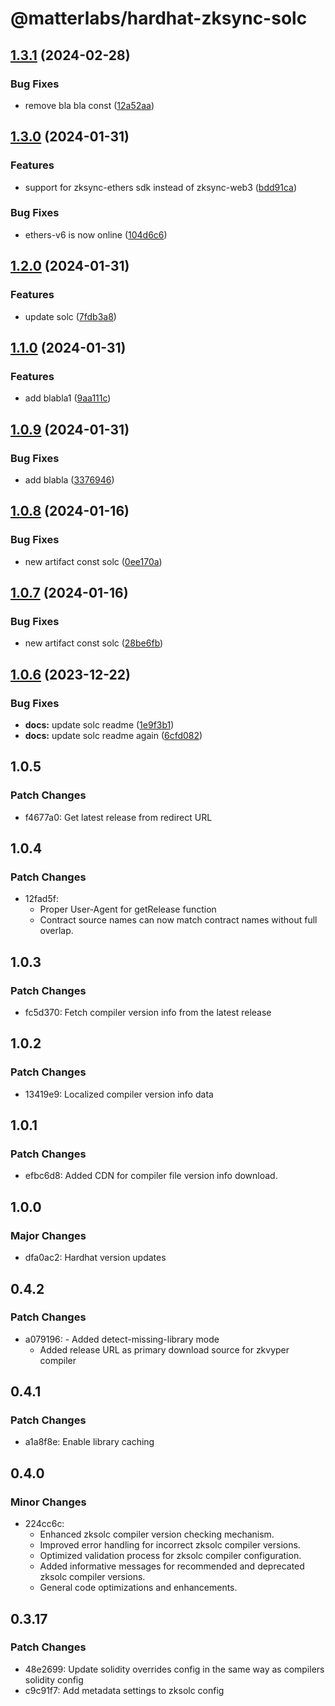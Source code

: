 # @matterlabs/hardhat-zksync-solc

## [1.3.1](https://github.com/kiriyaga/test-worklows/compare/@matterlabs/hardhat-zksync-solc-v1.3.0...@matterlabs/hardhat-zksync-solc-v1.3.1) (2024-02-28)


### Bug Fixes

* remove bla bla const ([12a52aa](https://github.com/kiriyaga/test-worklows/commit/12a52aa35e1197d7a8e5a787fc0215861b4485e7))

## [1.3.0](https://github.com/kiriyaga/test-worklows/compare/@matterlabs/hardhat-zksync-solc-v1.2.0...@matterlabs/hardhat-zksync-solc-v1.3.0) (2024-01-31)


### Features

* support for zksync-ethers sdk instead of zksync-web3 ([bdd91ca](https://github.com/kiriyaga/test-worklows/commit/bdd91caa0bf36c95aaa7ea2399c7c411731ec369))


### Bug Fixes

* ethers-v6 is now online ([104d6c6](https://github.com/kiriyaga/test-worklows/commit/104d6c6d0f9e1817f04a29885df5f604d7dcaa0f))

## [1.2.0](https://github.com/kiriyaga/test-worklows/compare/@matterlabs/hardhat-zksync-solc-v1.1.0...@matterlabs/hardhat-zksync-solc-v1.2.0) (2024-01-31)


### Features

* update solc ([7fdb3a8](https://github.com/kiriyaga/test-worklows/commit/7fdb3a8b083e206b143af3b2b9f3492ecb389852))

## [1.1.0](https://github.com/kiriyaga/test-worklows/compare/@matterlabs/hardhat-zksync-solc-v1.0.9...@matterlabs/hardhat-zksync-solc-v1.1.0) (2024-01-31)


### Features

* add blabla1 ([9aa111c](https://github.com/kiriyaga/test-worklows/commit/9aa111c20d59505fbb7448efe821951bf863e389))

## [1.0.9](https://github.com/kiriyaga/test-worklows/compare/@matterlabs/hardhat-zksync-solc-v1.0.8...@matterlabs/hardhat-zksync-solc-v1.0.9) (2024-01-31)


### Bug Fixes

* add blabla ([3376946](https://github.com/kiriyaga/test-worklows/commit/3376946c021e3dd5cd087a39aa7afd05eb29c04e))

## [1.0.8](https://github.com/kiriyaga/test-worklows/compare/@matterlabs/hardhat-zksync-solc-v1.0.7...@matterlabs/hardhat-zksync-solc-v1.0.8) (2024-01-16)


### Bug Fixes

* new artifact const solc ([0ee170a](https://github.com/kiriyaga/test-worklows/commit/0ee170a8cc2064bc75918661dc4db455d2387c56))

## [1.0.7](https://github.com/kiriyaga/test-worklows/compare/@matterlabs/hardhat-zksync-solc-v1.0.6...@matterlabs/hardhat-zksync-solc-v1.0.7) (2024-01-16)


### Bug Fixes

* new artifact const solc ([28be6fb](https://github.com/kiriyaga/test-worklows/commit/28be6fb6ca24b96bd22e9597e46217a6f1e8f812))

## [1.0.6](https://github.com/kiriyaga/test-worklows/compare/@matterlabs/hardhat-zksync-solc-v1.0.5...@matterlabs/hardhat-zksync-solc-v1.0.6) (2023-12-22)


### Bug Fixes

* **docs:** update solc readme ([1e9f3b1](https://github.com/kiriyaga/test-worklows/commit/1e9f3b12351c340118cca75c73d22a74102dd96e))
* **docs:** update solc readme again ([6cfd082](https://github.com/kiriyaga/test-worklows/commit/6cfd08234115e3b49a79c276b3ec8dffcf49a5b3))

## 1.0.5

### Patch Changes

- f4677a0: Get latest release from redirect URL

## 1.0.4

### Patch Changes

- 12fad5f:
  - Proper User-Agent for getRelease function
  - Contract source names can now match contract names without full overlap.

## 1.0.3

### Patch Changes

- fc5d370: Fetch compiler version info from the latest release

## 1.0.2

### Patch Changes

- 13419e9: Localized compiler version info data

## 1.0.1

### Patch Changes

- efbc6d8: Added CDN for compiler file version info download.

## 1.0.0

### Major Changes

- dfa0ac2: Hardhat version updates

## 0.4.2

### Patch Changes

- a079196: - Added detect-missing-library mode
  - Added release URL as primary download source for zkvyper compiler

## 0.4.1

### Patch Changes

- a1a8f8e: Enable library caching

## 0.4.0

### Minor Changes

- 224cc6c:
  - Enhanced zksolc compiler version checking mechanism.
  - Improved error handling for incorrect zksolc compiler versions.
  - Optimized validation process for zksolc compiler configuration.
  - Added informative messages for recommended and deprecated zksolc compiler versions.
  - General code optimizations and enhancements.

## 0.3.17

### Patch Changes

- 48e2699: Update solidity overrides config in the same way as compilers solidity config
- c9c91f7: Add metadata settings to zksolc config
